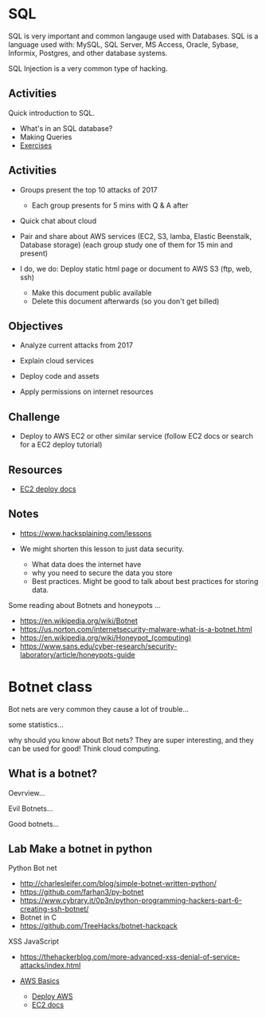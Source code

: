 # SQL  

SQL is very important and common langauge used with Databases. 
SQL is a language used with: MySQL, SQL Server, MS Access, Oracle, 
Sybase, Informix, Postgres, and other database systems.

SQL Injection is a very common type of hacking. 

## Activities 

Quick introduction to SQL. 

- What's in an SQL database? 
- Making Queries
- [Exercises](https://www.w3schools.com/sql/default.asp)











## Activities
  - Groups present the top 10 attacks of 2017
    - Each group presents for 5 mins with Q & A after

  - Quick chat about cloud
  - Pair and share about AWS services (EC2, S3, lamba, Elastic Beenstalk, Database storage)
    (each group study one of them for 15 min and present)
  - I do, we do: Deploy static html page or document to AWS S3 (ftp, web, ssh)
    - Make this document public available
    - Delete this document afterwards (so you don't get billed)

## Objectives
  - Analyze current attacks from 2017

  - Explain cloud services
  - Deploy code and assets
  - Apply permissions on internet resources

## Challenge
  - Deploy to AWS EC2 or other similar service
    (follow EC2 docs or search for a EC2 deploy tutorial)

## Resources
  - [EC2 deploy docs](https://aws.amazon.com/documentation/ec2/)




## Notes

- https://www.hacksplaining.com/lessons


- We might shorten this lesson to just data security.
  - What data does the internet have
  - why you need to secure the data you store
  - Best practices. Might be good to talk about best practices for storing data.
  
  
Some reading about Botnets and honeypots ...
  - https://en.wikipedia.org/wiki/Botnet
  - https://us.norton.com/internetsecurity-malware-what-is-a-botnet.html
  - https://en.wikipedia.org/wiki/Honeypot_(computing)
  - https://www.sans.edu/cyber-research/security-laboratory/article/honeypots-guide
  

# Botnet class 

Bot nets are very common they cause a lot of trouble... 

some statistics...

why should you know about Bot nets? They are super interesting, and 
they can be used for good! Think cloud computing. 

## What is a botnet? 

Oevrview...

Evil Botnets...

Good botnets...

## Lab Make a botnet in python

Python Bot net
 - http://charlesleifer.com/blog/simple-botnet-written-python/
 - https://github.com/farhan3/py-botnet
 - https://www.cybrary.it/0p3n/python-programming-hackers-part-6-creating-ssh-botnet/
- Botnet in C
 - https://github.com/TreeHacks/botnet-hackpack
 
XSS JavaScript
- https://thehackerblog.com/more-advanced-xss-denial-of-service-attacks/index.html

- [AWS Basics](https://www.inqdo.com/aws-explained-the-basics/?lang=en)
  - [Deploy AWS](https://aws.amazon.com/getting-started/tutorials/deploy-code-vm/)
  - [EC2 docs](https://aws.amazon.com/documentation/ec2/)
